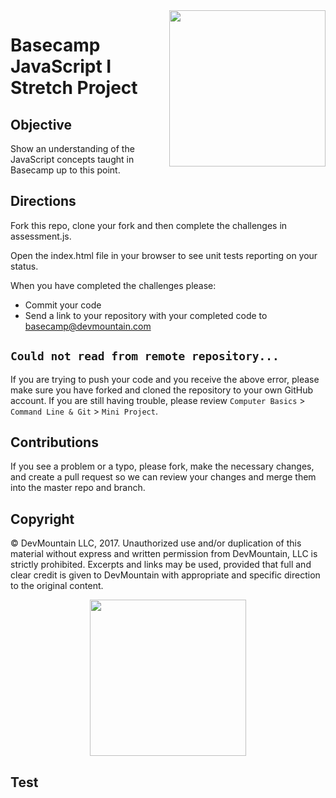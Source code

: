 <img src="https://s3.amazonaws.com/devmountain/readme-logo.png" width="250" align="right">

# Basecamp JavaScript I Stretch Project

## Objective
Show an understanding of the JavaScript concepts taught in Basecamp up to this point.

## Directions
Fork this repo, clone your fork and then complete the challenges in assessment.js.

Open the index.html file in your browser to see unit tests reporting on your status.

When you have completed the challenges please:

 * Commit your code
 * Send a link to your repository with your completed code to basecamp@devmountain.com

 ## `Could not read from remote repository...`

 If you are trying to push your code and you receive the above error, please make sure you have forked and cloned the repository to your own GitHub account. If you are still having trouble, please review `Computer Basics` &gt; `Command Line & Git` &gt; `Mini Project`.

## Contributions

If you see a problem or a typo, please fork, make the necessary changes, and create a pull request so we can review your changes and merge them into the master repo and branch.

## Copyright

© DevMountain LLC, 2017. Unauthorized use and/or duplication of this material without express and written permission from DevMountain, LLC is strictly prohibited. Excerpts and links may be used, provided that full and clear credit is given to DevMountain with appropriate and specific direction to the original content.

<p align="center">
<img src="https://s3.amazonaws.com/devmountain/readme-logo.png" width="250">
</p>

## Test